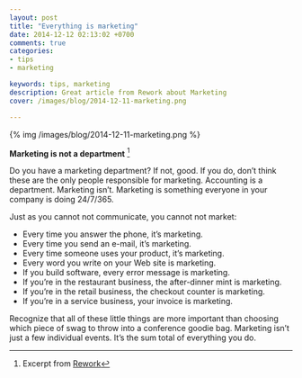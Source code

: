 ```yaml
---
layout: post
title: "Everything is marketing"
date: 2014-12-12 02:13:02 +0700
comments: true
categories: 
- tips
- marketing

keywords: tips, marketing
description: Great article from Rework about Marketing
cover: /images/blog/2014-12-11-marketing.png

---
```


{% img /images/blog/2014-12-11-marketing.png %}

**Marketing is not a department** [^1]

Do you have a marketing department? If not, good. If you do, don’t think these are the only people responsible for marketing. Accounting is a department. Marketing isn’t. Marketing is something everyone in your company is doing 24/7/365.

Just as you cannot not communicate, you cannot not market:

* Every time you answer the phone, it’s marketing.
* Every time you send an e-mail, it’s marketing.
* Every time someone uses your product, it’s marketing.
* Every word you write on your Web site is marketing.
* If you build software, every error message is marketing.
* If you’re in the restaurant business, the after-dinner mint is marketing.
* If you’re in the retail business, the checkout counter is marketing.
* If you’re in a service business, your invoice is marketing.

Recognize that all of these little things are more important than choosing which piece of swag to throw into a conference goodie bag. Marketing isn’t just a few individual events. It’s the sum total of everything you do.

[^1]: Excerpt from [Rework](http://37signals.com/rework/)
